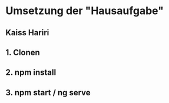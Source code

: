 # Umsetzung der "Hausaufgabe" 
## Kaiss Hariri

## 1. Clonen
## 2. npm install
## 3. npm start / ng serve
